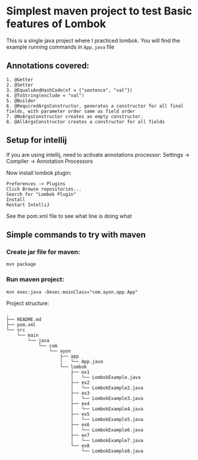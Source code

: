 # Simplest maven project to test Basic features of Lombok

This is a single java project where I practiced lombok. You will find the example running commands in `App.java` file

## Annotations covered:


````
1. @Getter
2. @Setter
3. @EqualsAndHashCode(of = {"sentence", "val"})
4. @ToString(exclude = "val")
5. @Builder
6. @RequiredArgsConstructor, generates a constructor for all final fields, with parameter order same as field order
7. @NoArgsConstructor creates an empty constructor.
8. @AllArgsConstructor creates a constructor for all fields
````

## Setup for intellij

If you are using intellij, need to activate annotations processor:
    Settings -> Compiler -> Annotation Processors

Now install lombok plugin:

    Preferences -> Plugins
    Click Browse repositories...
    Search for "Lombok Plugin"
    Install
    Restart IntelliJ


See the pom.xml file to see what line is doing what

## Simple commands to try with maven

### Create jar file for maven:
```
mvn package
```

### Run maven project:
```
mvn exec:java -Dexec.mainClass="com.ayon.app.App"
```


Project structure:
```
.
├── README.md
├── pom.xml
└── src
    └── main
        └── java
            └── com
                └── ayon
                    ├── app
                    │   └── App.java
                    └── lombok
                        ├── ex1
                        │   └── LombokExample.java
                        ├── ex2
                        │   └── LombokExample2.java
                        ├── ex3
                        │   └── LombokExample3.java
                        ├── ex4
                        │   └── LombokExample4.java
                        ├── ex5
                        │   └── LombokExample5.java
                        ├── ex6
                        │   └── LombokExample6.java
                        ├── ex7
                        │   └── LombokExample7.java
                        └── ex8
                            └── LombokExample8.java
```
